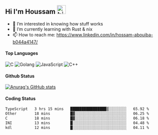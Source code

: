 ## Hi I'm Houssam <img src="https://user-images.githubusercontent.com/1303154/88677602-1635ba80-d120-11ea-84d8-d263ba5fc3c0.gif" width="28px" alt="hi">

- 👀 I’m interested in knowing how stuff works
- 🔭 I’m currently learning with Rust & nix
- 📫 How to reach me: https://www.linkedin.com/in/hossam-abouiba-b044a4147/

#### Top Languages

![C](https://img.shields.io/badge/c-%2300599C.svg?style=for-the-badge&logo=c&logoColor=white)
![Golang](https://img.shields.io/badge/go-blue?style=for-the-badge&logo=Goland)
![JavaScript](https://img.shields.io/badge/javascript-%23323330.svg?style=for-the-badge&logo=javascript&logoColor=%23F7DF1E)
![C++](https://img.shields.io/badge/C%2B%2B-blue?style=for-the-badge&logo=C%2B%2B)


#### Github Status
[![Anurag's GitHub stats](https://github-readme-stats.vercel.app/api?username=0xhoussam&theme=tokyonight)](https://github.com/anuraghazra/github-readme-stats)

#### Coding Status
<!--START_SECTION:waka-->

```txt
TypeScript   3 hrs 15 mins   ████████████████▒░░░░░░░░   65.92 %
Other        18 mins         █▓░░░░░░░░░░░░░░░░░░░░░░░   06.25 %
C            18 mins         █▓░░░░░░░░░░░░░░░░░░░░░░░   06.18 %
INI          13 mins         █░░░░░░░░░░░░░░░░░░░░░░░░   04.48 %
kdl          12 mins         █░░░░░░░░░░░░░░░░░░░░░░░░   04.11 %
```

<!--END_SECTION:waka-->
